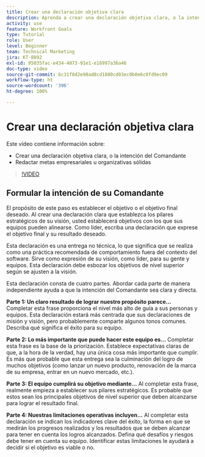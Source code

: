 ```yaml
---
title: Crear una declaración objetiva clara
description: Aprenda a crear una declaración objetiva clara, o la intención del Comandante, y a escribir metas empresariales u organizativas sólidas.
activity: use
feature: Workfront Goals
type: Tutorial
role: User
level: Beginner
team: Technical Marketing
jira: KT-8892
exl-id: 95035fac-e434-4073-91e1-e16997a36a46
doc-type: video
source-git-commit: 6c31f8d2e98ad8cd1880cd03ec0b0e6c0fd9ec09
workflow-type: ht
source-wordcount: '396'
ht-degree: 100%

---
```


# Crear una declaración objetiva clara

Este vídeo contiene información sobre:

* Crear una declaración objetiva clara, o la intención del Comandante
* Redactar metas empresariales u organizativas sólidas

>[!VIDEO](https://video.tv.adobe.com/v/335186/?quality=12&learn=on)

<!--
Your turn graphic
-->

## Formular la intención de su Comandante

El propósito de este paso es establecer el objetivo o el objetivo final deseado. Al crear una declaración clara que establezca los pilares estratégicos de su visión, usted establecerá objetivos con los que sus equipos pueden alinearse. Como líder, escriba una declaración que exprese el objetivo final y su resultado deseado.

Esta declaración es una entrega no técnica, lo que significa que se realiza como una práctica recomendada de comportamiento fuera del contexto del software. Sirve como expresión de su visión, como líder, para su gente y equipos. Esta declaración debe esbozar los objetivos de nivel superior según se ajusten a la visión.

Esta declaración consta de cuatro partes. Abordar cada parte de manera independiente ayuda a que la intención del Comandante sea clara y directa.

**Parte 1: Un claro resultado de lograr nuestro propósito parece...**
Completar esta frase proporciona el nivel más alto de guía a sus personas y equipos. Esta declaración estará más centrada que sus declaraciones de misión y visión, pero probablemente comparte algunos tonos comunes. Describa qué significa el éxito para su equipo.

**Parte 2: Lo más importante que puede hacer este equipo es...**
Completar esta frase es la base de la priorización. Establece expectativas claras de que, a la hora de la verdad, hay una única cosa más importante que cumplir. Es más que probable que esta entrega sea la culminación del logro de muchos objetivos (como lanzar un nuevo producto, renovación de la marca de su empresa, entrar en un nuevo mercado, etc.).

**Parte 3: El equipo cumplirá su objetivo mediante...**
Al completar esta frase, realmente empieza a establecer sus pilares estratégicos. Es probable que estos sean los principales objetivos de nivel superior que deben alcanzarse para lograr el resultado final.

**Parte 4: Nuestras limitaciones operativas incluyen...**
Al completar esta declaración se indican los indicadores clave del éxito, la forma en que se medirán los progresos realizados y los resultados que se deben alcanzar para tener en cuenta los logros alcanzados. Defina qué desafíos y riesgos debe tener en cuenta su equipo. Identificar estas limitaciones le ayudará a decidir si el objetivo es viable o no.
